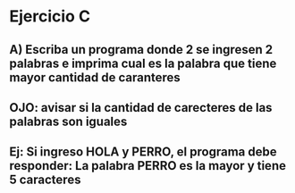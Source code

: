 # Ejercicio C

##  A) Escriba un programa donde 2 se ingresen 2 palabras e imprima cual es la palabra que tiene mayor cantidad de caranteres 
##  OJO: avisar si la cantidad de carecteres de las palabras son iguales
##  Ej: Si ingreso HOLA y PERRO, el programa debe responder: La palabra PERRO es la mayor y tiene 5 caracteres
